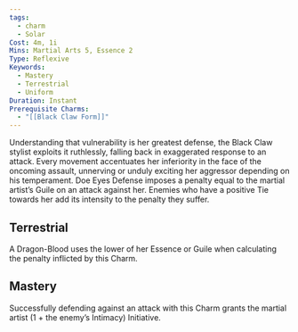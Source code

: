 ```yaml
---
tags:
  - charm
  - Solar
Cost: 4m, 1i
Mins: Martial Arts 5, Essence 2
Type: Reflexive
Keywords:
  - Mastery
  - Terrestrial
  - Uniform
Duration: Instant
Prerequisite Charms:
  - "[[Black Claw Form]]"
---
```

Understanding that vulnerability is her greatest defense, the Black Claw stylist exploits it ruthlessly, falling back in exaggerated response to an attack. Every movement accentuates her inferiority in the face of the oncoming assault, unnerving or unduly exciting her aggressor depending on his temperament. Doe Eyes Defense imposes a penalty equal to the martial artist’s Guile on an attack against her. Enemies who have a positive Tie towards her add its intensity to the penalty they suffer. 

## Terrestrial

A Dragon-Blood uses the lower of her Essence or Guile when calculating the penalty inflicted by this Charm. 

## Mastery

Successfully defending against an attack with this Charm grants the martial artist (1 + the enemy’s Intimacy) Initiative.